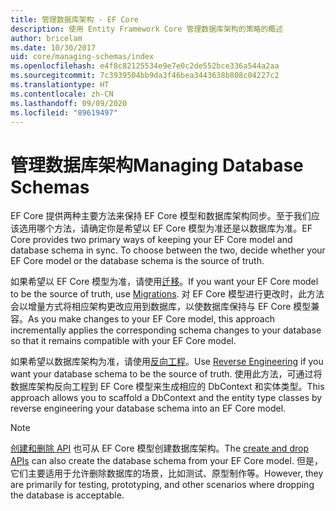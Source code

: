 ```yaml
---
title: 管理数据库架构 - EF Core
description: 使用 Entity Framework Core 管理数据库架构的策略的概述
author: bricelam
ms.date: 10/30/2017
uid: core/managing-schemas/index
ms.openlocfilehash: e4f8c82125534e9e7e0c2de552bce336a544a2aa
ms.sourcegitcommit: 7c3939504bb9da3f46bea3443638b808c04227c2
ms.translationtype: HT
ms.contentlocale: zh-CN
ms.lasthandoff: 09/09/2020
ms.locfileid: "89619497"
---
```

# <a name="managing-database-schemas"></a><span data-ttu-id="a6dfc-103">管理数据库架构</span><span class="sxs-lookup"><span data-stu-id="a6dfc-103">Managing Database Schemas</span></span>

<span data-ttu-id="a6dfc-104">EF Core 提供两种主要方法来保持 EF Core 模型和数据库架构同步。至于我们应该选用哪个方法，请确定你是希望以 EF Core 模型为准还是以数据库为准。</span><span class="sxs-lookup"><span data-stu-id="a6dfc-104">EF Core provides two primary ways of keeping your EF Core model and database schema in sync. To choose between the two, decide whether your EF Core model or the database schema is the source of truth.</span></span>

<span data-ttu-id="a6dfc-105">如果希望以 EF Core 模型为准，请使用[迁移][1]。</span><span class="sxs-lookup"><span data-stu-id="a6dfc-105">If you want your EF Core model to be the source of truth, use [Migrations][1].</span></span> <span data-ttu-id="a6dfc-106">对 EF Core 模型进行更改时，此方法会以增量方式将相应架构更改应用到数据库，以使数据库保持与 EF Core 模型兼容。</span><span class="sxs-lookup"><span data-stu-id="a6dfc-106">As you make changes to your EF Core model, this approach incrementally applies the corresponding schema changes to your database so that it remains compatible with your EF Core model.</span></span>

<span data-ttu-id="a6dfc-107">如果希望以数据库架构为准，请使用[反向工程][2]。</span><span class="sxs-lookup"><span data-stu-id="a6dfc-107">Use [Reverse Engineering][2] if you want your database schema to be the source of truth.</span></span> <span data-ttu-id="a6dfc-108">使用此方法，可通过将数据库架构反向工程到 EF Core 模型来生成相应的 DbContext 和实体类型。</span><span class="sxs-lookup"><span data-stu-id="a6dfc-108">This approach allows you to scaffold a DbContext and the entity type classes by reverse engineering your database schema into an EF Core model.</span></span>

> [!NOTE]
> <span data-ttu-id="a6dfc-109">[创建和删除 API][3] 也可从 EF Core 模型创建数据库架构。</span><span class="sxs-lookup"><span data-stu-id="a6dfc-109">The [create and drop APIs][3] can also create the database schema from your EF Core model.</span></span> <span data-ttu-id="a6dfc-110">但是，它们主要适用于允许删除数据库的场景，比如测试、原型制作等。</span><span class="sxs-lookup"><span data-stu-id="a6dfc-110">However, they are primarily for testing, prototyping, and other scenarios where dropping the database is acceptable.</span></span>

  [1]: xref:core/managing-schemas/migrations/index
  [2]: xref:core/managing-schemas/scaffolding
  [3]: xref:core/managing-schemas/ensure-created
